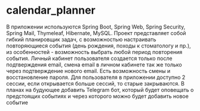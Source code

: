 # calendar_planner
В приложении используются Spring Boot, Spring Web, Spring Security, Spring Mail, Thymeleaf, Hibernate, MySQL.
Проект представляет собой гибкий планировщик задач, с возможностью настраивать повторяющиеся события (день рождения, походы к стоматологу и пр.), из особенностей - возможность выбрать любой период повторения события.
Личный кабинет пользователя создается только после подтверждения email, смена email в личном кабинете так же только через подтверждение нового email.
Есть возможность смены и восстановление пароля.
Для пользователя в приложении доступно 2 сессии, если открывается больше сессий, то старые закрываются.
В планах на будующее добавить Telegram бот, который будет оповещать о предстоящих событиях и через которого можно будет добавить новое событие
